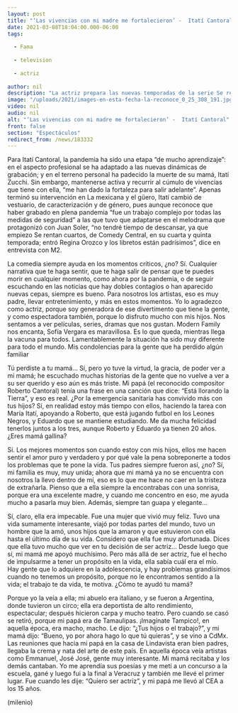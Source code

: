 ```yaml
---
layout: post
title: "‘Las vivencias con mi madre me fortalecieron’ -  Itatí Cantoral"
date: 2021-03-08T18:04:00.000-06:00
tags:
  
  - Fama
  
  - television
  
  - actriz
  
author: nil
description: "La actriz prepara las nuevas temporadas de la serie Se rentan cuartos, que se transmite por Comedy Central, y habla de la experiencia de aprendizaje y dolor que le ha dejado el covid-19, tras perder a su progenitora. "
image: "/uploads/2021/images-en-esta-fecha-la-reconoce_0_25_308_191.jpg"
video: nil
audio: nil
alt: "‘Las vivencias con mi madre me fortalecieron’ -  Itatí Cantoral"
front: false
section: "Espectáculos"
redirect_from: /news/183332
---
```


Para Itatí Cantoral, la pandemia ha sido una etapa “de mucho aprendizaje”: en el aspecto profesional se ha adaptado a las nuevas dinámicas de grabación; y en el terreno personal ha padecido la muerte de su mamá, Itatí Zucchi. Sin embargo, mantenerse activa y recurrir al cúmulo de vivencias que tiene con ella, “me han dado la fortaleza para salir adelante”. Apenas terminó su intervención en La mexicana y el güero, Itatí cambió de vestuario, de caracterización y de género, pues aunque reconoce que haber grabado en plena pandemia “fue un trabajo complejo por todas las medidas de seguridad” a las que tuvo que adaptarse en el melodrama que protagonizó con Juan Soler, “no tendré tiempo de descansar, ya que empiezo Se rentan cuartos, de Comedy Central, en su cuarta y quinta temporada; entró Regina Orozco y los libretos están padrísimos”, dice en entrevista con M2. 

La comedia siempre ayuda en los momentos críticos, ¿no? Sí. Cualquier narrativa que te haga sentir, que te haga salir de pensar que te puedes morir en cualquier momento, como ahora por la pandemia, o de seguir escuchando en las noticias que hay dobles contagios o han aparecido nuevas cepas, siempre es bueno. Para nosotros los artistas, eso es muy padre, llevar entretenimiento, y más en estos momentos. Yo lo agradezco como actriz, porque soy generadora de ese divertimento que tiene la gente, y como espectadora también, porque lo disfruto mucho con mis hijos. Nos sentamos a ver películas, series, dramas que nos gustan. Modern Family nos encanta, Sofía Vergara es maravillosa. Es lo que queda, mientras llega la vacuna para todos. Lamentablemente la situación ha sido muy diferente para todo el mundo. Mis condolencias para la gente que ha perdido algún familiar 

Tú perdiste a tu mamá… Sí, pero yo tuve la virtud, la gracia, de poder ver a mi mamá; he escuchado muchas historias de la gente que no vuelve a ver a su ser querido y eso aún es más triste. Mi papá (el reconocido compositor Roberto Cantoral) tenía una frase en una canción que dice: “Está llorando la Tierra”, y eso es real. ¿Por la emergencia sanitaria has convivido más con tus hijos? Sí, en realidad estoy más tiempo con ellos, haciendo la tarea con María Itatí, apoyando a Roberto, que está jugando futbol en los Leones Negros, y Eduardo que se mantiene estudiando. Me da mucha felicidad tenerlos juntos a los tres, aunque Roberto y Eduardo ya tienen 20 años. ¿Eres mamá gallina? 

Sí. Los mejores momentos son cuando estoy con mis hijos, ellos me hacen sentir el amor puro y verdadero y por qué vale la pena sobreponerte a todos los problemas que te pone la vida. Tus padres siempre fueron así, ¿no? Sí, mi familia es muy, muy unida; ahora que mi mamá ya no se encuentra con nosotros la llevo dentro de mí, eso es lo que me hace no caer en la tristeza de extrañarla. Pienso que a ella siempre la encontrabas con una sonrisa, porque era una excelente madre, y cuando me concentro en eso, me ayuda mucho a pasarla muy bien. Además, siempre tan guapa y elegante… 

Sí, claro, ella era impecable. Fue una mujer que vivió muy feliz. Tuvo una vida sumamente interesante, viajó por todas partes del mundo, tuvo un hombre que la amó, unos hijos que la amaron y que estuvieron con ella hasta el último día de su vida. Considero que ella fue muy afortunada. Dices que ella tuvo mucho que ver en tu decisión de ser actriz… Desde luego que sí, mi mamá me apoyó muchísimo. Pero más allá de ser actriz, fue el hecho de impulsarme a tener un propósito en la vida, ella sabía cuál era el mío. Hay gente que lo adquiere en la adolescencia, y hay problemas grandísimos cuando no tenemos un propósito, porque no le encontramos sentido a la vida; el trabajo te da vida, te motiva. ¿Cómo te ayudó tu mamá? 

Porque yo la veía a ella; mi abuelo era italiano, y se fueron a Argentina, donde tuvieron un circo; ella era deportista de alto rendimiento, espectacular; después hicieron carpa y mucho teatro. Pero cuando se casó se retiró, porque mi papá era de Tamaulipas. ¡Imagínate Tampico!, en aquella época, era macho, macho. Le dijo: “¿Tus hijos o el trabajo?”, y mi mamá dijo: “Bueno, yo por ahora hago lo que tú quieras”, y se vino a CdMx. Las reuniones que hacia mi papá en la casa de Lindavista eran bien padres, llegaba la crema y nata del arte de este país. En aquella época veía artistas como Emmanuel, José José, gente muy interesante. Mi mamá recitaba y los demás cantaban. Yo me aprendía sus poesías y me metí a un concurso a la escuela, gané y luego fui a la final a Veracruz y también me llevé el primer lugar. Fue cuando les dije: “Quiero ser actriz”, y mi papá me llevó al CEA a los 15 años.  

(milenio)